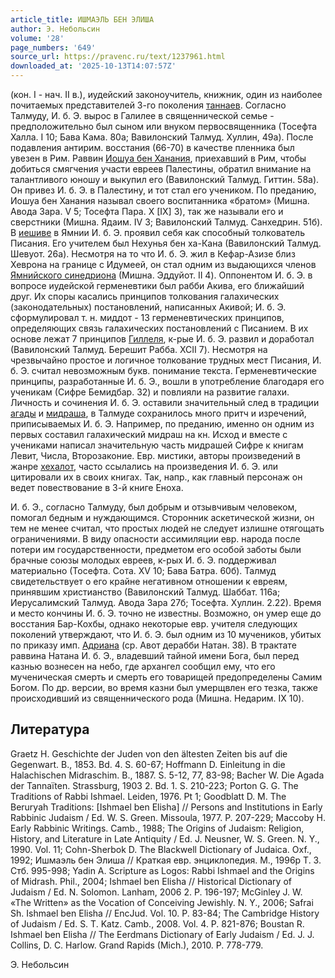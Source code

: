 ```yaml
---
article_title: ИШМАЭЛЬ БЕН ЭЛИША
author: Э. Небольсин
volume: '28'
page_numbers: '649'
source_url: https://pravenc.ru/text/1237961.html
downloaded_at: '2025-10-13T14:07:57Z'
---
```


(кон. I - нач. II в.), иудейский законоучитель, книжник, один из наиболее почитаемых представителей 3-го поколения [таннаев](https://pravenc.ru/text/таннаев.html). Согласно Талмуду, И. б. Э. вырос в Галилее в священнической семье - предположительно был сыном или внуком первосвященника (Тосефта Халла. I 10; Бава Кама. 80а; Вавилонский Талмуд. Хуллин, 49а). После подавления антирим. восстания (66-70) в качестве пленника был увезен в Рим. Раввин [Иошуа бен Ханания](<https://pravenc.ru/text/Иошуа бен Ханания.html>), приехавший в Рим, чтобы добиться смягчения участи евреев Палестины, обратил внимание на талантливого юношу и выкупил его (Вавилонский Талмуд. Гиттин. 58а). Он привез И. б. Э. в Палестину, и тот стал его учеником. По преданию, Иошуа бен Ханания называл своего воспитанника «братом» (Мишна. Авода Зара. V 5; Tocефта Пара. X [IX] 3), так же называли его и сверстники (Мишна. Ядаим. IV 3; Вавилонский Талмуд. Санхедрин. 51б). В [иешиве](https://pravenc.ru/text/иешиве.html) в Ямнии И. б. Э. проявил себя как способный толкователь Писания. Его учителем был Нехунья бен ха-Кана (Вавилонский Талмуд. Шевуот. 26а). Несмотря на то что И. б. Э. жил в Кефар-Азизе близ Хеврона на границе с Идумеей, он стал одним из выдающихся членов [Ямнийского синедриона](<https://pravenc.ru/text/Ямнийского синедриона.html>) (Мишна. Эддуйот. II 4). Оппонентом И. б. Э. в вопросе иудейской герменевтики был рабби Акива, его ближайший друг. Их споры касались принципов толкования галахических (законодательных) постановлений, написанных Акивой; И. б. Э. сформулировал т. н. миддот - 13 герменевтических принципов, определяющих связь галахических постановлений с Писанием. В их основе лежат 7 принципов [Гиллеля](https://pravenc.ru/text/Гиллеля.html), к-рые И. б. Э. развил и доработал (Вавилонский Талмуд. Берешит Рабба. XCII 7). Несмотря на чрезвычайно простое и логичное толкование трудных мест Писания, И. б. Э. считал невозможным букв. понимание текста. Герменевтические принципы, разработанные И. б. Э., вошли в употребление благодаря его ученикам (Сифре Бемидбар. 32) и повлияли на развитие галахи. Личность и сочинения И. б. Э. оставили значительный след в традиции [агады](https://pravenc.ru/text/Агада.html) и [мидраша](https://pravenc.ru/text/мидраша.html), в Талмуде сохранилось много притч и изречений, приписываемых И. б. Э. Например, по преданию, именно он одним из первых составил галахический мидраш на кн. Исход и вместе с учениками написал значительную часть мидрашей Сифре к книгам Левит, Числа, Второзаконие. Евр. мистики, авторы произведений в жанре [хехалот](https://pravenc.ru/text/хехалот.html), часто ссылались на произведения И. б. Э. или цитировали их в своих книгах. Так, напр., как главный персонаж он ведет повествование в 3-й книге Еноха.

И. б. Э., согласно Талмуду, был добрым и отзывчивым человеком, помогал бедным и нуждающимся. Сторонник аскетической жизни, он тем не менее считал, что простых людей не следует излишне отягощать ограничениями. В виду опасности ассимиляции евр. народа после потери им государственности, предметом его особой заботы были брачные союзы молодых евреев, к-рых И. б. Э. поддерживал материально (Тосефта. Сота. XV 10; Бава Батра. 60б). Талмуд свидетельствует о его крайне негативном отношении к евреям, принявшим христианство (Вавилонский Талмуд. Шаббат. 116а; Иерусалимский Талмуд. Авода Зара 27б; Tocефта. Хуллин. 2.22). Время и место кончины И. б. Э. точно не известны. Возможно, он умер еще до восстания Бар-Кохбы, однако некоторые евр. учителя следующих поколений утверждают, что И. б. Э. был одним из 10 мучеников, убитых по приказу имп. [Адриана](https://pravenc.ru/text/Адриан.html) (ср. Авот дерабби Натан. 38). В трактате раввина Натана И. б. Э., владевший тайной имени Бога, был перед казнью вознесен на небо, где архангел сообщил ему, что его мученическая смерть и смерть его товарищей предопределены Самим Богом. По др. версии, во время казни был умерщвлен его тезка, также происходивший из священнического рода (Мишна. Недарим. IX 10).

## Литература

Graetz H. Geschichte der Juden von den ältesten Zeiten bis auf die Gegenwart. B., 1853. Bd. 4. S. 60-67; Hoffmann D. Einleitung in die Halachischen Midraschim. B., 1887. S. 5-12, 77, 83-98; Bacher W. Die Agada der Tannaïten. Strassburg, 1903 2. Bd. 1. S. 210-223; Porton G. G. The Traditions of Rabbi Ishmael. Leiden, 1976. Pt 1; Goodblatt D. M. The Beruryah Traditions: [Ishmael ben Elisha] // Persons and Institutions in Early Rabbinic Judaism / Ed. W. S. Green. Missoula, 1977. P. 207-229; Maccoby H. Early Rabbinic Writings. Camb., 1988; The Origins of Judaism: Religion, History, and Literature in Late Antiquity / Ed. J. Neusner, W. S. Green. N. Y., 1990. Vol. 11; Cohn-Sherbok D. The Blackwell Dictionary of Judaica. Oxf., 1992; Ишмаэль бен Элиша // Краткая евр. энциклопедия. М., 1996р Т. 3. Стб. 995-998; Yadin A. Scripture as Logos: Rabbi Ishmael and the Origins of Midrash. Phil., 2004; Ishmael ben Elisha // Historical Dictionary of Judaism / Ed. N. Solomon. Lanham, 2006 2. P. 196-197; McGinley J. W. «The Written» as the Vocation of Conceiving Jewishly. N. Y., 2006; Safrai Sh. Ishmael ben Elisha // EncJud. Vol. 10. P. 83-84; The Cambridge History of Judaism / Ed. S. T. Katz. Camb., 2008. Vol. 4. P. 821-876; Boustan R. Ishmael ben Elisha // The Eerdmans Dictionary of Early Judaism / Ed. J. J. Collins, D. C. Harlow. Grand Rapids (Mich.), 2010. P. 778-779.

Э. Небольсин
